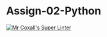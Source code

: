 # Assign-02-Python
[![Mr Coxall's Super Linter](https://github.com/ICS3U-Programming-NoahS/Assign-02-Python/workflows/Mr%20Coxall's%20Super%20Linter/badge.svg)](https://github.com/ICS3U-Programming-NoahS/Assign-02-Python/actions/)
